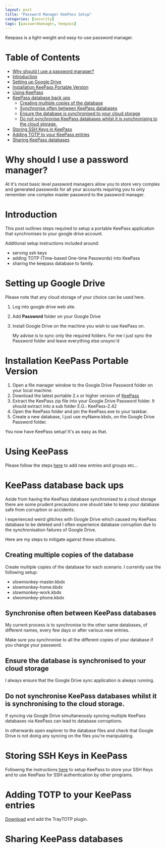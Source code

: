 ```yaml
---
layout: post
title: "Password Manager KeePass Setup"
categories: [security]
tags: [passwordmanager, keepass]
---
```

Keepass is a light-weight and easy-to-use password manager.

# Table of Contents <!-- omit in toc -->

- [Why should I use a password manager?](#why-should-i-use-a-password-manager)
- [Introduction](#introduction)
- [Setting up Google Drive](#setting-up-google-drive)
- [Installation KeePass Portable Version](#installation-keepass-portable-version)
- [Using KeePass](#using-keepass)
- [KeePass database back ups](#keepass-database-back-ups)
  - [Creating multiple copies of the database](#creating-multiple-copies-of-the-database)
  - [Synchronise often between KeePass databases](#synchronise-often-between-keepass-databases)
  - [Ensure the database is synchronised to your cloud storage](#ensure-the-database-is-synchronised-to-your-cloud-storage)
  - [Do not synchronise KeePass databases whilst it is synchronising to the cloud storage.](#do-not-synchronise-keepass-databases-whilst-it-is-synchronising-to-the-cloud-storage)
- [Storing SSH Keys in KeePass](#storing-ssh-keys-in-keepass)
- [Adding TOTP to your KeePass entries](#adding-totp-to-your-keepass-entries)
- [Sharing KeePass databases](#sharing-keepass-databases)


# Why should I use a password manager?

At it's most basic level password managers allow you to store very complex and generated passwords for all your accounts requiring you to only remember one complex master password to the password manager.

# Introduction

This post outlines steps required to setup a portable KeePass application that synchronises to your google drive account.

Additional setup instructions included around:
* serving ssh keys
* adding TOTP (Time-based One-time Passwords) into KeePass
* sharing the keepass database to family.

# Setting up Google Drive
Please note that any cloud storage of your choice can be used here.

1. Log into google drive web site.
2. Add **Password** folder on your Google Drive
3. Install Google Drive on the machine you wish to use KeePass on. 

    My advise is to sync only the required folders. For me I just sync the Password folder and leave everything else unsync'd    

# Installation KeePass Portable Version

1. Open a file manager window to the Google Drive Password folder on your local machine.
2. Download the latest portable 2.x or higher version of [KeePass](https://keepass.info/download.html)
3. Extract the KeePass zip file into your Google Drive Password folder. It should extract into a sub folder E.G.: KeePass-2.42
4. Open the KeePass folder and pin the KeePass.exe to your taskbar.
5. Create a new database, I just use myName.kbdx, on the Google Drive Password folder.

You now have KeePass setup! It's as easy as that.

# Using KeePass

Please follow the steps [here](https://keepass.info/help/base/firststeps.html) to add new entries and groups etc...

# KeePass database back ups

Aside from having the KeePass database synchronised to a cloud storage there are some prudent precautions one should take to keep your database safe from corruption or accidents.

I experienced weird glitches with Google Drive which caused my KeePass database to be deleted and I often experience database corruption due to the synchronisation failures of Google Drive.

Here are my steps to mitigate against these situations.

## Creating multiple copies of the database

Create multiple copies of the database for each scenario.
I currently use the following setup:

- slowmonkey-master.kbdx
- slowmonkey-home.kbdx
- slowmonkey-work.kbdx
- slwomonkey-phone.kbdx

## Synchronise often between KeePass databases

My current process is to synchronise to the other same databases, of different names, every few days or after various new entries.

Make sure you synchronise to all the different copies of your database if you change your password.

## Ensure the database is synchronised to your cloud storage

I always ensure that the Google Drive sync application is always running.

## Do not synchronise KeePass databases whilst it is synchronising to the cloud storage.

If syncing via Google Drive simultaneously syncing multiple KeePass databases via KeePass can lead to database corruptions.

In otherwards open explorer to the database files and check that Google Drive is not doing any syncing on the files you're manipulating.

# Storing SSH Keys in KeePass

Following the instructions [here](https://code.mendhak.com/keepass-and-keeagent-setup/) to setup KeePass to store your SSH Keys and to use KeePass for SSH authentication by other programs.

# Adding TOTP to your KeePass entries

[Download](https://sourceforge.net/projects/traytotp-kp2/) and add the TrayTOTP plugin.

# Sharing KeePass databases